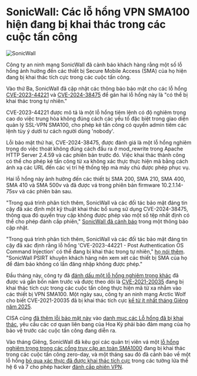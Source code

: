 # SonicWall: Các lỗ hổng VPN SMA100 hiện đang bị khai thác trong các cuộc tấn công

![SonicWall](https://www.bleepstatic.com/content/hl-images/2025/02/14/SonicWall.jpg)

Công ty an ninh mạng SonicWall đã cảnh báo khách hàng rằng một số lỗ hổng ảnh hưởng đến các thiết bị Secure Mobile Access (SMA) của họ hiện đang bị khai thác tích cực trong các cuộc tấn công.

Vào thứ Ba, SonicWall đã cập nhật các thông báo bảo mật cho các lỗ hổng [CVE-2023-44221](https://psirt.global.sonicwall.com/vuln-detail/SNWLID-2023-0018) và [CVE-2024-38475](https://psirt.global.sonicwall.com/vuln-detail/SNWLID-2024-0018) để gán hai lỗ hổng này là "có thể bị khai thác trong tự nhiên."

CVE-2023-44221 được mô tả là một lỗ hổng tiêm lệnh có độ nghiêm trọng cao do việc trung hòa không đúng cách các yếu tố đặc biệt trong giao diện quản lý SSL-VPN SMA100, cho phép kẻ tấn công có quyền admin tiêm các lệnh tùy ý dưới tư cách người dùng 'nobody'.

Lỗi bảo mật thứ hai, CVE-2024-38475, được đánh giá là một lỗ hổng nghiêm trọng do việc thoát không đúng cách đầu ra ở mod\_rewrite trong Apache HTTP Server 2.4.59 và các phiên bản trước đó. Việc khai thác thành công có thể cho phép kẻ tấn công từ xa không xác thực thực hiện mã bằng cách ánh xạ các URL đến các vị trí hệ thống tệp mà máy chủ được phép phục vụ.

Hai lỗ hổng này ảnh hưởng đến các thiết bị SMA 200, SMA 210, SMA 400, SMA 410 và SMA 500v và đã được vá trong phiên bản firmware 10.2.1.14-75sv và các phiên bản sau.

"Trong quá trình phân tích thêm, SonicWall và các đối tác bảo mật đáng tin cậy đã xác định một kỹ thuật khai thác bổ sung sử dụng CVE-2024-38475, thông qua đó quyền truy cập không được phép vào một số tệp nhất định có thể cho phép đánh cắp phiên," [SonicWall đã cảnh báo](https://psirt.global.sonicwall.com/vuln-detail/SNWLID-2024-0018) trong một thông báo cập nhật.

"Trong quá trình phân tích thêm, SonicWall và các đối tác bảo mật đáng tin cậy đã xác định rằng lỗ hổng 'CVE-2023-44221 - Post Authentication OS Command Injection' có thể đang bị khai thác trong tự nhiên," [họ nói thêm](https://psirt.global.sonicwall.com/vuln-detail/SNWLID-2023-0018). "SonicWall PSIRT khuyên khách hàng nên xem xét các thiết bị SMA của họ để đảm bảo không có lần đăng nhập không được phép."

Đầu tháng này, công ty đã [đánh dấu một lỗ hổng nghiêm trọng khác](https://www.bleepingcomputer.com/news/security/cisa-tags-sonicwall-vpn-flaw-as-actively-exploited-in-attacks/) đã được vá gần bốn năm trước và được theo dõi là [CVE-2021-20035](https://psirt.global.sonicwall.com/vuln-detail/SNWLID-2021-0022) đang bị khai thác tích cực trong các cuộc tấn công thực hiện mã từ xa nhắm vào các thiết bị VPN SMA100. Một ngày sau, công ty an ninh mạng Arctic Wolf cho biết CVE-2021-20035 đã bị khai thác tích cực [kể từ ít nhất tháng Giêng năm 2025](https://www.bleepingcomputer.com/news/security/sonicwall-sma-vpn-devices-targeted-in-attacks-since-january/).

CISA cũng [đã thêm lỗi bảo mật này](http://www.cisa.gov/news-events/alerts/2025/04/16/cisa-adds-one-known-exploited-vulnerability-catalog) vào [danh mục các Lỗ hổng đã bị khai thác](https://www.cisa.gov/known-exploited-vulnerabilities-catalog?search%5Fapi%5Ffulltext=CVE-2021-20035&field%5Fdate%5Fadded%5Fwrapper=all&field%5Fcve=&sort%5Fby=field%5Fdate%5Fadded&items%5Fper%5Fpage=20&url=), yêu cầu các cơ quan liên bang của Hoa Kỳ phải bảo đảm mạng của họ bảo vệ trước các cuộc tấn công đang diễn ra.

Vào tháng Giêng, SonicWall đã kêu gọi các quản trị viên vá một [lỗ hổng nghiêm trọng trong các cổng truy cập an toàn SMA1000](https://www.bleepingcomputer.com/news/security/sonicwall-warns-of-sma1000-rce-flaw-exploited-in-zero-day-attacks/) đang bị khai thác trong các cuộc tấn công zero-day, và một tháng sau đó đã cảnh báo về một lỗ hổng [bỏ qua xác thực đã được khai thác tích cực](https://www.bleepingcomputer.com/news/security/sonicwall-firewall-bug-leveraged-in-attacks-after-poc-exploit-release/) trong các tường lửa thế hệ 6 và 7 cho phép hacker [đánh cắp phiên VPN](https://www.bleepingcomputer.com/news/security/sonicwall-firewall-exploit-lets-hackers-hijack-vpn-sessions-patch-now/).